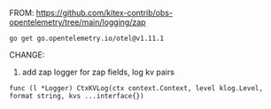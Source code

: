 FROM: https://github.com/kitex-contrib/obs-opentelemetry/tree/main/logging/zap

`go get go.opentelemetry.io/otel@v1.11.1`

CHANGE:
1. add zap logger for zap fields, log kv pairs
```golang
func (l *Logger) CtxKVLog(ctx context.Context, level klog.Level, format string, kvs ...interface{})

